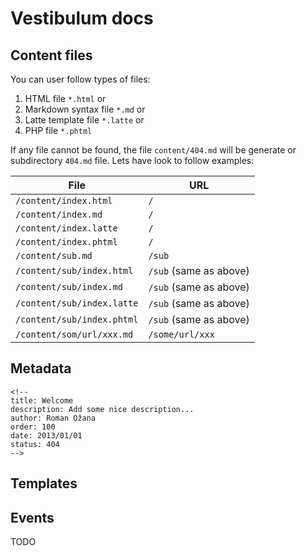 <!--
id: docs
title: Vestibulum Docs
menu: Docs
order: 4
-->

# Vestibulum docs

## Content files

You can user follow types of files:

1. HTML file `*.html` or
2. Markdown syntax file `*.md` or
3. Latte template file `*.latte` or
4. PHP file `*.phtml`

If any file cannot be found, the file `content/404.md` will be generate or subdirectory `404.md` file. Lets have look to follow examples:

| File                       | URL 
|----------------------------|-------
| `/content/index.html`      | `/`
| `/content/index.md`        | `/`
| `/content/index.latte`     | `/`
| `/content/index.phtml`     | `/`
| `/content/sub.md`          | `/sub`
| `/content/sub/index.html`  | `/sub` (same as above)
| `/content/sub/index.md`    | `/sub` (same as above)
| `/content/sub/index.latte` | `/sub` (same as above)
| `/content/sub/index.phtml` | `/sub` (same as above)
| `/content/som/url/xxx.md`  | `/some/url/xxx`


## Metadata

    <!--
    title: Welcome
    description: Add some nice description...
    author: Roman Ožana
    order: 100
    date: 2013/01/01
    status: 404
    -->

## Templates

## Events

TODO